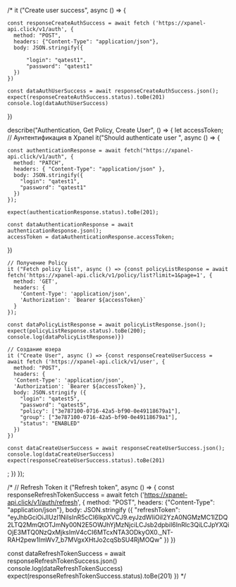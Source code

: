 

/*
  it ("Create user success", async () => {

    const responseCreateAuthSuccess = await fetch ('https://xpanel-api.click/v1/auth', {
      method: "POST",
      headers: {"Content-Type": "application/json"},
      body: JSON.stringify({

          "login": "qatest1",
          "password": "qatest1"
      })
    })

    const dataAuthUserSuccess = await responseCreateAuthSuccess.json();
    expect(responseCreateAuthSuccess.status).toBe(201)
    console.log(dataAuthUserSuccess)
  })


describe("Authentication, Get Policy, Create User", () => {
  let accessToken;
  // Аунтентификация в Xpanel
  it("Should authenticate user ", async () => {
    
    const authenticationResponse = await fetch("https://xpanel-api.click/v1/auth", {
      method: "PATCH",
      headers: { "Content-Type": "application/json" },
      body: JSON.stringify({
        "login": "qatest1",
        "password": "qatest1"
      })
    });

    expect(authenticationResponse.status).toBe(201);

    const dataAuthenticationResponse = await authenticationResponse.json();
    accessToken = dataAuthenticationResponse.accessToken; 
  })

    // Получение Policy
    it ("Fetch policy list", async () => {const policyListResponse = await fetch('https://xpanel-api.click/v1/policy/list?limit=1&page=1', {
      method: 'GET',
      headers: {
        'Content-Type': 'application/json',
        'Authorization': `Bearer ${accessToken}`
      }
    });

    const dataPolicyListResponse = await policyListResponse.json();
    expect(policyListResponse.status).toBe(200);
    console.log(dataPolicyListResponse)})

    // Создание юзера
    it ("Create User", async () => {const responseCreateUserSuccess = await fetch ('https://xpanel-api.click/v1/user', {
      method: "POST",
      headers: {
      'Content-Type': 'application/json',
      'Authorization': `Bearer ${accessToken}`},
      body: JSON.stringify ({
        "login": "qatest5",
        "password": "qatest5",
        "policy": ["3e787100-0716-42a5-bf90-0e49118679a1"],
        "group": ["3e787100-0716-42a5-bf90-0e49118679a1"],
        "status": "ENABLED"
      })
    })

    const dataCreateUserSuccess = await responseCreateUserSuccess.json();
    console.log(dataCreateUserSuccess)
    expect(responseCreateUserSuccess.status).toBe(201)
  ; })
});































/*
// Refresh Token
it ("Refresh token", async () => {
  const responseRefreshTokenSuccess = await fetch ('https://xpanel-api.click/v1/auth/refresh', {
    method: "POST",
    headers: {"Content-Type": "application/json"},
    body: JSON.stringify ({
      "refreshToken": "eyJhbGciOiJIUzI1NiIsInR5cCI6IkpXVCJ9.eyJzdWIiOiI2YzA0NGMzMC1lZDQ2LTQ2MmQtOTJmNy00N2E5OWJhYjMzNjciLCJsb2dpbiI6InRlc3QiLCJpYXQiOjE3MTQ0NzQxMjksImV4cCI6MTcxNTA3ODkyOX0._NT-RAH2pew1ImWv7_b7MVgxXHtJo2cqSbSU4RjMOQw"
    })
  })

  const dataRefreshTokenSuccess = await responseRefreshTokenSuccess.json()
  console.log(dataRefreshTokenSuccess)
  expect(responseRefreshTokenSuccess.status).toBe(201)
})
*/